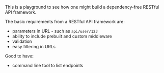 This is a playground to see how one might build a dependency-free RESTful API framework.

The basic requirements from a RESTful API framework are:
- parameters in URL - such as `api/user/123`
- ability to include prebuilt and custom middleware
- validation
- easy filtering in URLs

Good to have:
- command line tool to list endpoints